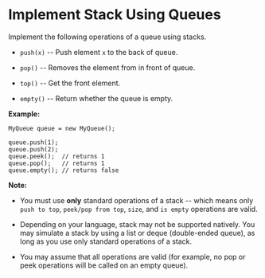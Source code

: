 # Implement Stack Using Queues

Implement the following operations of a queue using stacks.

- `push(x)` -- Push element `x` to the back of queue.

- `pop()` -- Removes the element from in front of queue.

- `top()` -- Get the front element.

- `empty()` -- Return whether the queue is empty.

**Example:**

```
MyQueue queue = new MyQueue();

queue.push(1);
queue.push(2);
queue.peek();  // returns 1
queue.pop();   // returns 1
queue.empty(); // returns false
```

**Note:**

- You must use **only** standard operations of a stack -- which means only `push to top`, `peek/pop from top`, `size`, and `is empty` operations are valid.

- Depending on your language, stack may not be supported natively. You may simulate a stack by using a list or deque (double-ended queue), as long as you use only standard operations of a stack.

- You may assume that all operations are valid (for example, no pop or peek operations will be called on an empty queue).

